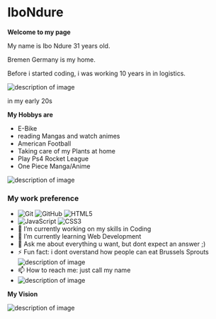 # IboNdure
**Welcome to my page** 

My name is Ibo Ndure 31 years old.

Bremen Germany is my home.

Before i started coding, i was working 10 years in in logistics.

![description of image](https://infomedia.sh/wp-content/uploads/2020/10/staplerfahrer-1.jpg)

in my early 20s

**My Hobbys are**
- E-Bike
- reading Mangas and watch animes
- American Football 
- Taking care of my Plants at home
- Play Ps4 Rocket League
- One Piece Manga/Anime
  
 ![description of image](https://static.wikia.nocookie.net/onepiece/images/e/e5/Monkey_D._Luffy_Anime_Pre_Timeskip_Infobox.png/revision/latest?cb=20230218134949)
  ### My work preference
- ![Git](https://img.shields.io/badge/-Git-black?style=flat-square&logo=git)
 ![GitHub](https://img.shields.io/badge/-GitHub-black?style=flat-square&logo=github)
 ![HTML5](https://img.shields.io/badge/-HTML5-black?style=flat-square&logo=html5)
- ![JavaScript](https://img.shields.io/badge/-JavaScript-black?style=flat-square&logo=javascript)
 ![CSS3](https://img.shields.io/badge/-CSS3-black?style=flat-square&logo=css3)
-  🔭 I’m currently working on my skills in Coding
- 🌱 I’m currently learning Web Development
- 💬 Ask me about everything u want, but dont expect an answer ;)
- ⚡ Fun fact: i dont overstand how people can eat Brussels Sprouts
![description of image](https://www.pomki.de/fileadmin/redaktion/bilder/wennkriselt/ratschlag/rosenkohl1-1920x1280_c_sarah-nieves.jpg)
 - 📫 How to reach me: just call my name
 - ![description of image](https://forums.civfanatics.com/media/batmansignallight.5554/full?d=1565538438) 
 
**My Vision**

![description of image](https://miro.medium.com/v2/resize:fit:426/1*rbh57fTYM_1BZqf1zporGw.png)
